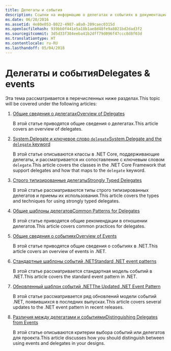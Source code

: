 ```yaml
---
title: Делегаты и события
description: Ссылки на информацию о делегатах и событиях в документации по .NET Core.
ms.date: 06/20/2016
ms.assetid: 4e80e053-8022-4987-a8a0-209caec0315d
ms.openlocfilehash: 939bb0f441e5a18b1ae8d48fe9a8021bd2dad3f2
ms.sourcegitcommit: 3d5d33f384eeba41b2dff79d096f47ccc8d8f03d
ms.translationtype: HT
ms.contentlocale: ru-RU
ms.lasthandoff: 05/04/2018
---
```

# <a name="delegates--events"></a><span data-ttu-id="4b9db-103">Делегаты и события</span><span class="sxs-lookup"><span data-stu-id="4b9db-103">Delegates & events</span></span>

<span data-ttu-id="4b9db-104">Эта тема рассматривается в перечисленных ниже разделах.</span><span class="sxs-lookup"><span data-stu-id="4b9db-104">This topic will be covered under the following articles:</span></span>

1. [<span data-ttu-id="4b9db-105">Общие сведения о делегатах</span><span class="sxs-lookup"><span data-stu-id="4b9db-105">Overview of Delegates</span></span>](delegates-overview.md)

    <span data-ttu-id="4b9db-106">В этой статье приводятся общие сведения о делегатах.</span><span class="sxs-lookup"><span data-stu-id="4b9db-106">This article covers an overview of delegates.</span></span>

2. [<span data-ttu-id="4b9db-107">System.Delegate и ключевое слово `delegate`</span><span class="sxs-lookup"><span data-stu-id="4b9db-107">System.Delegate and the `delegate` keyword</span></span>](delegate-class.md)

    <span data-ttu-id="4b9db-108">В этой статье описываются классы в .NET Core, поддерживающие делегаты, и рассматривается их сопоставление с ключевым словом `delegate`.</span><span class="sxs-lookup"><span data-stu-id="4b9db-108">This article covers the classes in the .NET Core Framework that support delegates and how that maps to the `delegate` keyword.</span></span>

3. [<span data-ttu-id="4b9db-109">Строго типизированные делегаты</span><span class="sxs-lookup"><span data-stu-id="4b9db-109">Strongly Typed Delegates</span></span>](delegates-strongly-typed.md)

    <span data-ttu-id="4b9db-110">В этой статье рассматриваются типы строго типизированных делегатов и приемы их использования.</span><span class="sxs-lookup"><span data-stu-id="4b9db-110">This article covers the types and techniques for using strongly typed delegates.</span></span>

4. [<span data-ttu-id="4b9db-111">Общие шаблоны делегатов</span><span class="sxs-lookup"><span data-stu-id="4b9db-111">Common Patterns for Delegates</span></span>](delegates-patterns.md)

    <span data-ttu-id="4b9db-112">В этой статье приводятся общие рекомендации в отношении делегатов.</span><span class="sxs-lookup"><span data-stu-id="4b9db-112">This article covers common practices for delegates.</span></span>

5. [<span data-ttu-id="4b9db-113">Общие сведения о событиях</span><span class="sxs-lookup"><span data-stu-id="4b9db-113">Overview of Events</span></span>](events-overview.md)

    <span data-ttu-id="4b9db-114">В этой статье приводятся общие сведения о событиях в .NET.</span><span class="sxs-lookup"><span data-stu-id="4b9db-114">This article covers an overview of events in .NET.</span></span>

6. [<span data-ttu-id="4b9db-115">Стандартные шаблоны событий .NET</span><span class="sxs-lookup"><span data-stu-id="4b9db-115">Standard .NET event patterns</span></span>](event-pattern.md)

    <span data-ttu-id="4b9db-116">В этой статье рассматривается стандартная модель событий в .NET.</span><span class="sxs-lookup"><span data-stu-id="4b9db-116">This article covers the standard event pattern in .NET.</span></span>

7. [<span data-ttu-id="4b9db-117">Обновленный шаблон событий .NET</span><span class="sxs-lookup"><span data-stu-id="4b9db-117">The Updated .NET Event Pattern</span></span>](modern-events.md)

    <span data-ttu-id="4b9db-118">В этой статье рассматривается ряд обновлений модели событий .NET, появившихся в последних выпусках.</span><span class="sxs-lookup"><span data-stu-id="4b9db-118">This article covers several updates to the .NET event pattern in recent releases.</span></span>

8. [<span data-ttu-id="4b9db-119">Различия между делегатами и событиями</span><span class="sxs-lookup"><span data-stu-id="4b9db-119">Distinguishing Delegates from Events</span></span>](distinguish-delegates-events.md)

    <span data-ttu-id="4b9db-120">В этой статье описываются критерии выбора событий или делегатов для проекта.</span><span class="sxs-lookup"><span data-stu-id="4b9db-120">This article discusses how you should distinguish between using events and delegates in your designs.</span></span>
 
